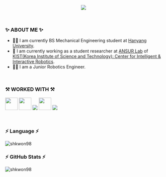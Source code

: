 <p align="center">
  <img src="https://capsule-render.vercel.app/api?type=wave&color=EBBB43&height=300&section=header&text=Seonghyeon Kwon&fontSize=70" />
</p>


<br/>


### ✨  ABOUT ME ✨

- 👨‍🎓 I am currently BS Mechanical Engineering student at <a href="https://www.hanyang.ac.kr/web/eng">Hanyang University</a>.
- 💼 I am currently working as a student researcher at <a href="https://www.ansurlab.com/">ANSUR Lab</a> of <a href="https://www.airi.kist.re.kr/centerfor-intelligent-robotics">KIST(Korea Institute of Science and Technology): Center for Intelligent & Interactive Robotics</a>.
- 👨‍💻 I am a Junior Robotics Engineer.


<br/>


### ⚒  WORKED WITH ⚒
<p>
<!--C-->
<img height="40" src="https://img.shields.io/badge/c%20-%2300599C.svg?&style=for-the-badge&logo=c&logoColor=white" />
<!--C++-->
<img height="40" src="https://img.shields.io/badge/c++%20-%2300599C.svg?&style=for-the-badge&logo=c%2B%2B&logoColor=white" />
<!--Python-->
<img src="https://img.shields.io/badge/-Python-05122A?style=flat&logo=python&logoColor=white" />
<img height="40" src="https://img.shields.io/badge/python-%233776AB.svg?&style=flat-square&logo=python&logoColor=white" />
<!--ROS-->
<img src="https://img.shields.io/badge/ROS-22314E?style=flat&logo=ROS&logoColor=white" />

</p>


<br/>


### ⚡️ Language ⚡️
<p>
<img align="center" src="https://github-readme-stats-aj8vj7k8x.vercel.app/api/top-langs/?username=shkwon98&layout=compact&title_color=ffc857&icon_color=8ac926&text_color=daf7dc&bg_color=151515&card_width=400" alt="shkwon98" />
</p>

### ⚡️ GitHub Stats ⚡️
<p>
<img align="center" src="https://github-readme-stats.vercel.app/api?username=shkwon98&show_icons=true&title_color=ffc857&icon_color=8ac926&text_color=daf7dc&bg_color=151515&count_private=true&include_all_commits=true" alt="shkwon98" /></p>







<!--
### Hi there 👋

**shkwon98/shkwon98** is a ✨ _special_ ✨ repository because its `README.md` (this file) appears on your GitHub profile.

Here are some ideas to get you started:

- 🔭 I’m currently working on ...
- 🌱 I’m currently learning ...
- 👯 I’m looking to collaborate on ...
- 🤔 I’m looking for help with ...
- 💬 Ask me about ...
- 📫 How to reach me: ...
- 😄 Pronouns: ...
- ⚡ Fun fact: ...
-->
